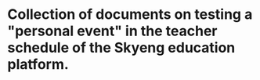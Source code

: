 # Collection of documents on testing a "personal event" in the teacher schedule of the Skyeng education platform.
